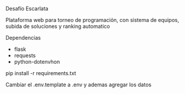 Desafío Escarlata

Plataforma web para torneo de programación, con sistema de equipos, subida de soluciones y ranking automatico

Dependencias
* flask
* requests
* python-dotenvhon

pip install -r requirements.txt

Cambiar el .env.template a .env y ademas agregar los datos